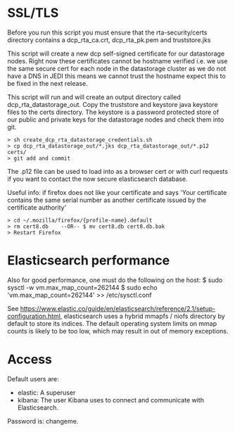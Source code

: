 # SSL/TLS

Before you run this script you must ensure that the rta-security/certs 
directory contains a dcp_rta_ca.crt, dcp_rta_pk.pem and truststore.jks 

This script will create a new dcp self-signed certificate for our datastorage
nodes. Right now these certificates cannot be hostname verified i.e. we 
use the same secure cert for each node in the datastorage cluster as 
we do not have a DNS in JEDI this means we cannot trust the hostname
expect this to be fixed in the next release.

This script will run and will create an output directory called 
dcp_rta_datastorage_out. Copy the truststore and keystore java keystore 
files to the certs directory. The keystore is a password protected 
store of our public and private keys for the datastorage nodes and 
check them into git.

    > sh create_dcp_rta_datastorage_credentials.sh
    > cp dcp_rta_datastorage_out/*.jks dcp_rta_datastorage_out/*.p12 certs/
    > git add and commit

The .p12 file can be used to load into as a browser cert or with curl requests if
you want to contact the now secure elasticsearch database.

Useful info: if firefox does not like your certificate and says 
'Your certificate contains the same serial number as another certificate issued by the certificate authority' 

    > cd ~/.mozilla/firefox/{profile-name}.default
    > rm cert8.db    --OR-- $ mv cert8.db cert8.db.bak
    > Restart Firefox

# Elasticsearch performance

Also for good performance, one must do the following on the host:
$ sudo sysctl -w vm.max_map_count=262144
$ sudo echo 'vm.max_map_count=262144' >> /etc/sysctl.conf

See https://www.elastic.co/guide/en/elasticsearch/reference/2.1/setup-configuration.html, elasticsearch uses a hybrid mmapfs / niofs directory by default to store its indices. The default operating system limits on mmap counts is likely to be too low, which may result in out of memory exceptions.

# Access

Default users are: 
- elastic: A superuser
- kibana: The user Kibana uses to connect and communicate with Elasticsearch.

Password is: changeme.
